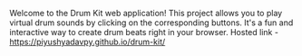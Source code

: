 
Welcome to the Drum Kit web application! This project allows you to play virtual drum sounds by clicking on the corresponding buttons. It's a fun and interactive way to create drum beats right in your browser.
Hosted link - https://piyushyadavpy.github.io/drum-kit/
 
